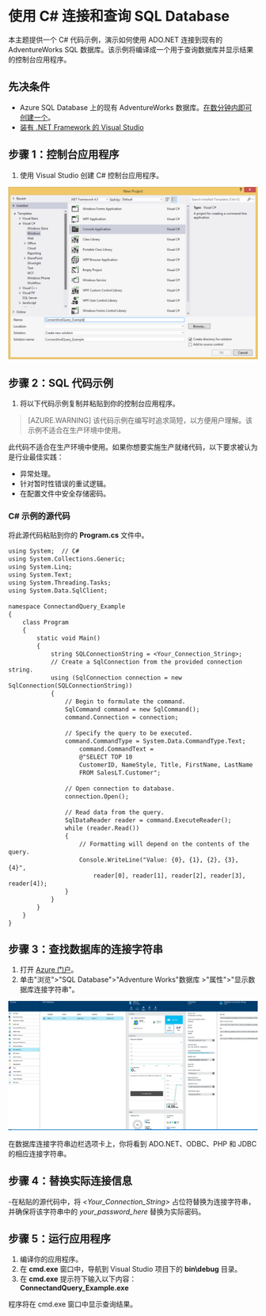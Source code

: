 
<properties 
	pageTitle="使用 CSharp 连接和查询 SQL Database" 
	description="使用 ADO.NET 连接到 Azure SQL Database 云服务上的 AdventureWorks 数据库并与其交互的 CSharp 客户端代码示例。"
	services="sql-database" 
	documentationCenter="" 
	authors="ckarst" 
	manager="jeffreyg" 
	editor=""/>


<tags 
	ms.service="sql-database" 
	ms.workload="data-management" 
	ms.tgt_pltfrm="na" 
	ms.devlang="dotnet" 
	ms.topic="article" 
	ms.date="04/14/2015" 
	wacn.date="05/25/2015" 
	ms.author="cakarst"/>


# 使用 C# 连接和查询 SQL Database 

本主题提供一个 C# 代码示例，演示如何使用 ADO.NET 连接到现有的 AdventureWorks SQL 数据库。该示例将编译成一个用于查询数据库并显示结果的控制台应用程序。


## 先决条件


- Azure SQL Database 上的现有 AdventureWorks 数据库。[在数分钟内即可创建一个](sql-database-get-started)。
- [装有 .NET Framework 的 Visual Studio](https://www.visualstudio.com/zh-cn/visual-studio-homepage-vs.aspx)


## 步骤 1：控制台应用程序


1. 使用 Visual Studio 创建 C# 控制台应用程序。


![Connect and query](./media/sql-database-connect-query/ConnectandQuery_VisualStudio.png)


## 步骤 2：SQL 代码示例


1. 将以下代码示例复制并粘贴到你的控制台应用程序。


> [AZURE.WARNING] 该代码示例在编写时追求简短，以方便用户理解。该示例不适合在生产环境中使用。


此代码不适合在生产环境中使用。如果你想要实施生产就绪代码，以下要求被认为是行业最佳实践：


- 异常处理。
- 针对暂时性错误的重试逻辑。
- 在配置文件中安全存储密码。



### C# 示例的源代码


将此源代码粘贴到你的 **Program.cs** 文件中。


	using System;  // C#
	using System.Collections.Generic;
	using System.Linq;
	using System.Text;
	using System.Threading.Tasks;
	using System.Data.SqlClient;
	
	namespace ConnectandQuery_Example
	{
		class Program
		{
			static void Main()
			{
				string SQLConnectionString = <Your_Connection_String>;
				// Create a SqlConnection from the provided connection string.
				using (SqlConnection connection = new SqlConnection(SQLConnectionString))
				{
					// Begin to formulate the command.
					SqlCommand command = new SqlCommand();
					command.Connection = connection;

					// Specify the query to be executed.
					command.CommandType = System.Data.CommandType.Text;
						command.CommandText =
						@"SELECT TOP 10
						CustomerID, NameStyle, Title, FirstName, LastName
						FROM SalesLT.Customer";

					// Open connection to database.
					connection.Open();

					// Read data from the query.
					SqlDataReader reader = command.ExecuteReader();
					while (reader.Read())
					{
						// Formatting will depend on the contents of the query.
						Console.WriteLine("Value: {0}, {1}, {2}, {3}, {4}",
							reader[0], reader[1], reader[2], reader[3], reader[4]);
					}
				}
			}
		}
	}


## 步骤 3：查找数据库的连接字符串


1. 打开 [Azure 门户](http://manage.windowsazure.cn)。
2. 单击"浏览">"SQL Database">"Adventure Works"数据库 >"属性">"显示数据库连接字符串"。


![Portal](./media/sql-database-connect-query/ConnectandQuery_portal.png)


在数据库连接字符串边栏选项卡上，你将看到 ADO.NET、ODBC、PHP 和 JDBC 的相应连接字符串。


## 步骤 4：替换实际连接信息


-在粘贴的源代码中，将 *<Your_Connection_String>* 占位符替换为连接字符串，并确保将该字符串中的  *your_password_here* 替换为实际密码。


## 步骤 5：运行应用程序


1. 编译你的应用程序。
2. 在 **cmd.exe** 窗口中，导航到 Visual Studio 项目下的 **bin\debug** 目录。
3. 在 **cmd.exe** 提示符下输入以下内容：<br/> **ConnectandQuery_Example.exe**


程序将在 cmd.exe 窗口中显示查询结果。

<!--HONumber=55-->
